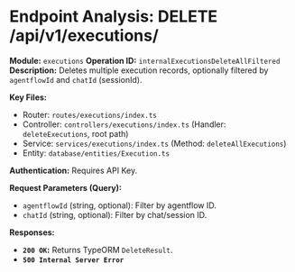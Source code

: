 # Endpoint Analysis: DELETE /api/v1/executions/

**Module:** `executions`
**Operation ID:** `internalExecutionsDeleteAllFiltered`
**Description:** Deletes multiple execution records, optionally filtered by `agentflowId` and `chatId` (sessionId).

**Key Files:**
* Router: `routes/executions/index.ts`
* Controller: `controllers/executions/index.ts` (Handler: `deleteExecutions`, root path)
* Service: `services/executions/index.ts` (Method: `deleteAllExecutions`)
* Entity: `database/entities/Execution.ts`

**Authentication:** Requires API Key.

**Request Parameters (Query):**
*   `agentflowId` (string, optional): Filter by agentflow ID.
*   `chatId` (string, optional): Filter by chat/session ID.

**Responses:**
*   **`200 OK`:** Returns TypeORM `DeleteResult`.
*   **`500 Internal Server Error`**
